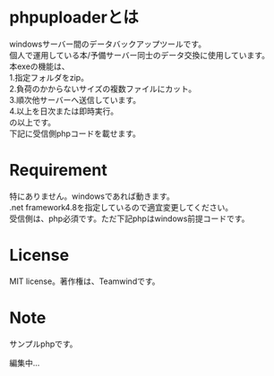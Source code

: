 # phpuploaderとは
windowsサーバー間のデータバックアップツールです。  
個人で運用している本/予備サーバー同士のデータ交換に使用しています。  
本exeの機能は、  
1.指定フォルダをzip。  
2.負荷のかからないサイズの複数ファイルにカット。  
3.順次他サーバーへ送信しています。  
4.以上を日次または即時実行。  
の以上です。  
下記に受信側phpコードを載せます。  
# Requirement
特にありません。windowsであれば動きます。  
.net framework4.8を指定しているので適宜変更してください。  
受信側は、php必須です。ただ下記phpはwindows前提コードです。  
# License
MIT license。著作権は、Teamwindです。  
# Note
サンプルphpです。  







編集中...

